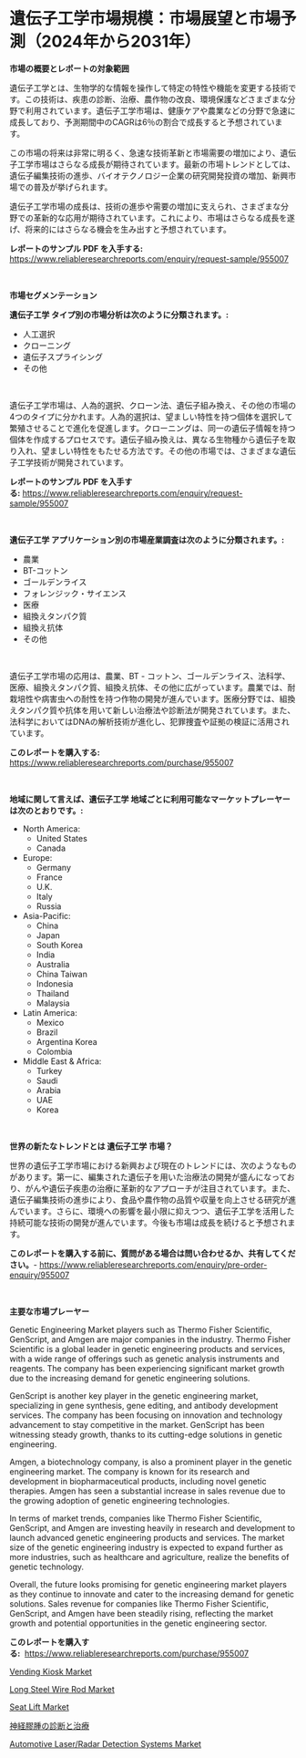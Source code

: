 <p><h1>遺伝子工学市場規模：市場展望と市場予測（2024年から2031年）</h1></p><p><strong>市場の概要とレポートの対象範囲</strong></p>
<p><p>遺伝子工学とは、生物学的な情報を操作して特定の特性や機能を変更する技術です。この技術は、疾患の診断、治療、農作物の改良、環境保護などさまざまな分野で利用されています。遺伝子工学市場は、健康ケアや農業などの分野で急速に成長しており、予測期間中のCAGRは6％の割合で成長すると予想されています。</p><p>この市場の将来は非常に明るく、急速な技術革新と市場需要の増加により、遺伝子工学市場はさらなる成長が期待されています。最新の市場トレンドとしては、遺伝子編集技術の進歩、バイオテクノロジー企業の研究開発投資の増加、新興市場での普及が挙げられます。</p><p>遺伝子工学市場の成長は、技術の進歩や需要の増加に支えられ、さまざまな分野での革新的な応用が期待されています。これにより、市場はさらなる成長を遂げ、将来的にはさらなる機会を生み出すと予想されています。</p></p>
<p><strong>レポートのサンプル PDF を入手する:</strong> <a href="https://www.reliableresearchreports.com/enquiry/request-sample/955007">https://www.reliableresearchreports.com/enquiry/request-sample/955007</a></p>
<p>&nbsp;</p>
<p><strong>市場セグメンテーション</strong></p>
<p><strong>遺伝子工学 タイプ別の市場分析は次のように分類されます。:</strong></p>
<p><ul><li>人工選択</li><li>クローニング</li><li>遺伝子スプライシング</li><li>その他</li></ul></p>
<p>&nbsp;</p>
<p><p>遺伝子工学市場は、人為的選択、クローン法、遺伝子組み換え、その他の市場の4つのタイプに分かれます。人為的選択は、望ましい特性を持つ個体を選択して繁殖させることで進化を促進します。クローニングは、同一の遺伝子情報を持つ個体を作成するプロセスです。遺伝子組み換えは、異なる生物種から遺伝子を取り入れ、望ましい特性をもたせる方法です。その他の市場では、さまざまな遺伝子工学技術が開発されています。</p></p>
<p><strong>レポートのサンプル PDF を入手する:</strong>&nbsp;<a href="https://www.reliableresearchreports.com/enquiry/request-sample/955007">https://www.reliableresearchreports.com/enquiry/request-sample/955007</a></p>
<p>&nbsp;</p>
<p><strong> 遺伝子工学 アプリケーション別の市場産業調査は次のように分類されます。:</strong></p>
<p><ul><li>農業</li><li>BT-コットン</li><li>ゴールデンライス</li><li>フォレンジック・サイエンス</li><li>医療</li><li>組換えタンパク質</li><li>組換え抗体</li><li>その他</li></ul></p>
<p>&nbsp;</p>
<p><p>遺伝子工学市場の応用は、農業、BT - コットン、ゴールデンライス、法科学、医療、組換えタンパク質、組換え抗体、その他に広がっています。農業では、耐栽培性や病害虫への耐性を持つ作物の開発が進んでいます。医療分野では、組換えタンパク質や抗体を用いて新しい治療法や診断法が開発されています。また、法科学においてはDNAの解析技術が進化し、犯罪捜査や証拠の検証に活用されています。</p></p>
<p><strong>このレポートを購入する:</strong>&nbsp; <a href="https://www.reliableresearchreports.com/purchase/955007">https://www.reliableresearchreports.com/purchase/955007</a></p>
<p>&nbsp;</p>
<p><strong>地域に関して言えば、遺伝子工学 地域ごとに利用可能なマーケットプレーヤーは次のとおりです。:</strong></p>
<p><ul>
    <li>
        North America:
        <ul>
            <li>United States</li>
            <li>Canada</li>
        </ul>
    </li>
    <li>
        Europe:
        <ul>
            <li>Germany</li>
            <li>France</li>
            <li>U.K.</li>
            <li>Italy</li>
            <li>Russia</li>
        </ul>
    </li>
    <li>
        Asia-Pacific:
        <ul>
            <li>China</li>
            <li>Japan</li>
            <li>South Korea</li>
            <li>India</li>
            <li>Australia</li>
            <li>China Taiwan</li>
            <li>Indonesia</li>
            <li>Thailand</li>
            <li>Malaysia</li>
        </ul>
    </li>
    <li>
        Latin America:
        <ul>
            <li>Mexico</li>
            <li>Brazil</li>
            <li>Argentina Korea</li>
            <li>Colombia</li>
        </ul>
    </li>
    <li>
        Middle East & Africa:
        <ul>
            <li>Turkey</li>
            <li>Saudi</li>
            <li>Arabia</li>
            <li>UAE</li>
            <li>Korea</li>
        </ul>
    </li>
    </ul></p>
<p>&nbsp;</p>
<p><strong>世界の新たなトレンドとは 遺伝子工学 市場？</strong></p>
<p><p>世界の遺伝子工学市場における新興および現在のトレンドには、次のようなものがあります。第一に、編集された遺伝子を用いた治療法の開発が盛んになっており、がんや遺伝子疾患の治療に革新的なアプローチが注目されています。また、遺伝子編集技術の進歩により、食品や農作物の品質や収量を向上させる研究が進んでいます。さらに、環境への影響を最小限に抑えつつ、遺伝子工学を活用した持続可能な技術の開発が進んでいます。今後も市場は成長を続けると予想されます。</p></p>
<p><strong>このレポートを購入する前に、質問がある場合は問い合わせるか、共有してください。</strong>- <a href="https://www.reliableresearchreports.com/enquiry/pre-order-enquiry/955007">https://www.reliableresearchreports.com/enquiry/pre-order-enquiry/955007</a></p>
<p>&nbsp;</p>
<p><strong>主要な市場プレーヤー</strong></p>
<p><p>Genetic Engineering Market players such as Thermo Fisher Scientific, GenScript, and Amgen are major companies in the industry. Thermo Fisher Scientific is a global leader in genetic engineering products and services, with a wide range of offerings such as genetic analysis instruments and reagents. The company has been experiencing significant market growth due to the increasing demand for genetic engineering solutions.</p><p>GenScript is another key player in the genetic engineering market, specializing in gene synthesis, gene editing, and antibody development services. The company has been focusing on innovation and technology advancement to stay competitive in the market. GenScript has been witnessing steady growth, thanks to its cutting-edge solutions in genetic engineering.</p><p>Amgen, a biotechnology company, is also a prominent player in the genetic engineering market. The company is known for its research and development in biopharmaceutical products, including novel genetic therapies. Amgen has seen a substantial increase in sales revenue due to the growing adoption of genetic engineering technologies.</p><p>In terms of market trends, companies like Thermo Fisher Scientific, GenScript, and Amgen are investing heavily in research and development to launch advanced genetic engineering products and services. The market size of the genetic engineering industry is expected to expand further as more industries, such as healthcare and agriculture, realize the benefits of genetic technology.</p><p>Overall, the future looks promising for genetic engineering market players as they continue to innovate and cater to the increasing demand for genetic solutions. Sales revenue for companies like Thermo Fisher Scientific, GenScript, and Amgen have been steadily rising, reflecting the market growth and potential opportunities in the genetic engineering sector.</p></p>
<p><strong>このレポートを購入する:</strong>&nbsp;&nbsp;<a href="https://www.reliableresearchreports.com/purchase/955007">https://www.reliableresearchreports.com/purchase/955007</a></p>
<p><p><a href="https://butternut-bug-553.notion.site/Vending-Kiosk-Market-Size-Evaluating-its-Market-Trends-Growth-and-Projections-2024-2031-27a711c8a4be499eb1116de49f36375b">Vending Kiosk Market</a></p><p><a href="https://mire-aunt-385.notion.site/Long-Steel-Wire-Rod-Market-Offer-Valuable-Insights-into-Market-Size-Market-Share-Market-Trends-an-64fe3cf76d884c20bda35dd12a1a95d1">Long Steel Wire Rod Market</a></p><p><a href="https://view.publitas.com/reportprime-1/seat-lift-market-offer-valuable-insights-into-market-size-market-share-market-trends-and-projections-spanning-from-2024-to-2031/">Seat Lift Market</a></p><p><a href="https://github.com/joaejkdzgyljvo6/Market-Research-Report-List-1/blob/main/1379367185408.md">神経膠腫の診断と治療</a></p><p><a href="https://issuu.com/reportprime-2/docs/automotive-laserradar-detection-systems-market-siz">Automotive Laser/Radar Detection Systems Market</a></p></p>